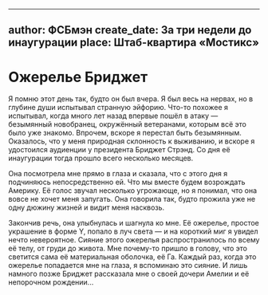 
---
author: ФСБмэн
create_date: За три недели до инаугурации
place: Штаб-квартира «Мостикс»
---

# Ожерелье Бриджет


Я помню этот день так, будто он был вчера. Я был весь на нервах, но в глубине души испытывал странную эйфорию. Что-то похожее я испытывал, когда много лет назад впервые пошёл в атаку — безымянный новобранец, окружённый ветеранами, которым всё это было уже знакомо. Впрочем, вскоре я перестал быть безымянным. Оказалось, что у меня природная склонность к выживанию, и вскоре я удостоился аудиенции у президента Бриджет Стрэнд. Со дня её инаугурации тогда прошло всего несколько месяцев.


Она посмотрела мне прямо в глаза и сказала, что с этого дня я подчиняюсь непосредственно ей. Что мы вместе будем возрождать Америку. Её голос звучал несколько угрожающе, но я понимал, что она вовсе не хочет меня запугать. Она говорила так, будто прожила уже не одну дюжину жизней и видит меня насквозь.


Закончив речь, она улыбнулась и шагнула ко мне. Её ожерелье, простое украшение в форме Y, попало в луч света — и на короткий миг я увидел нечто невероятное. Сияние этого ожерелья распространилось по всему её телу, от груди до живота. Мне почему-то пришло в голову, что это светится сама её материальная оболочка, её Га. Каждый раз, когда это ожерелье попадается мне на глаза, я вспоминаю это сияние. И лишь намного позже Бриджет рассказала мне о своей дочери Амелии и её непорочном рождении...




